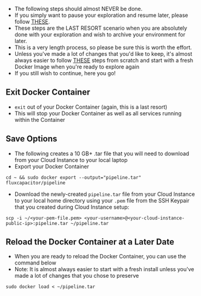 * The following steps should almost NEVER be done.
* If you simply want to pause your exploration and resume later, please follow [THESE](http://github.com/fluxcapacitor/pipeline/wiki/Pause-and-Stop-Environment).
* These steps are the LAST RESORT scenario when you are absolutely done with your exploration and wish to archive your environment for later.
* This is a very length process, so please be sure this is worth the effort.
* Unless you've made a lot of changes that you'd like to keep, it's almost always easier to follow [THESE](https://github.com/fluxcapacitor/pipeline/wiki/Setup-Cloud-Environment) steps from scratch and start with a fresh Docker Image when you're ready to explore again
* If you still wish to continue, here you go!

## Exit Docker Container
* `exit` out of your Docker Container (again, this is a last resort) 
* This will stop your Docker Container as well as all services running within the Container

## Save Options
* The following creates a 10 GB+ .tar file that you will need to download from your Cloud Instance to your local laptop
* Export your Docker Container
```
cd ~ && sudo docker export --output="pipeline.tar" fluxcapacitor/pipeline
```

* Download the newly-created `pipeline.tar` file from your Cloud Instance to your local home directory using your `.pem` file from the SSH Keypair that you created during Cloud Instance setup:
```
scp -i ~/<your-pem-file.pem> <your-username>@<your-cloud-instance-public-ip>:pipeline.tar ~/pipeline.tar
```

## Reload the Docker Container at a Later Date
* When you are ready to reload the Docker Container, you can use the command below
* Note:  It is almost always easier to start with a fresh install unless you've made a lot of changes that you chose to preserve
```
sudo docker load < ~/pipeline.tar
```